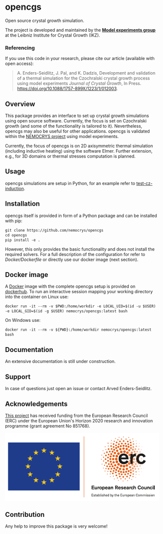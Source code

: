 # opencgs

Open source crystal growth simulation.

The project is developed and maintained by the [**Model experiments group**](https://www.ikz-berlin.de/en/research/materials-science/section-fundamental-description#c486) at the Leibniz Institute for Crystal Growth (IKZ).

### Referencing
If you use this code in your research, please cite our article (available with open access):

> A. Enders-Seidlitz, J. Pal, and K. Dadzis, Development and validation of a thermal simulation for the Czochralski crystal growth process using model experiments *Journal of Crystal Growth*, In Press. https://doi.org/10.1088/1757-899X/1223/1/012003.
> 
## Overview

This package provides an interface to set up crystal growth simulations using open source software. Currently, the focus is set on Czochralski growth (and some of the functionality is tailored to it). Nevertheless, opencgs may also be useful for other applications. opencgs is validated within the [NEMOCRYS project](https://www.researchgate.net/project/NEMOCRYS-Next-Generation-Multiphysical-Models-for-Crystal-Growth-Processes) using model experiments.

Currently, the focus of opencgs is on 2D axisymmetric thermal simulation (including inductive heating) using the software Elmer. Further extension, e.g., for 3D domains or thermal stresses computation is planned.

## Usage

opencgs simulations are setup in Python, for an example refer to [test-cz-induction](https://github.com/nemocrys/test-cz-induction).

## Installation

opencgs itself is provided in form of a Python package and can be installed with pip:

```
git clone https://github.com/nemocrys/opencgs
cd opencgs
pip install -e .
```

However, this only provides the basic functionality and does not install the required solvers. For a full description of the configuration for refer to *Docker/Dockerfile* or directly use our docker image (next section).

## Docker image

A [Docker](https://docs.docker.com/get-docker/) image with the complete opencgs setup is provided on [dockerhub](https://hub.docker.com/r/nemocrys/opencgs). To run an interactive session mapping your working directory into the container on Linux use:

```
docker run -it --rm -v $PWD:/home/workdir -e LOCAL_UID=$(id -u $USER) -e LOCAL_GID=$(id -g $USER) nemocrys/opencgs:latest bash

```

On Windows use:

```
docker run -it --rm -v ${PWD}:/home/workdir nemocrys/opencgs:latest bash
```

## Documentation

An extensive documentation is still under construction.

## Support

In case of questions just open an issue or contact Arved Enders-Seidlitz.

## Acknowledgements

[This project](https://www.researchgate.net/project/NEMOCRYS-Next-Generation-Multiphysical-Models-for-Crystal-Growth-Processes) has received funding from the European Research Council (ERC) under the European Union's Horizon 2020 research and innovation programme (grant agreement No 851768).

<img src="https://raw.githubusercontent.com/nemocrys/opencgs/master/EU-ERC.png">

## Contribution

Any help to improve this package is very welcome!
